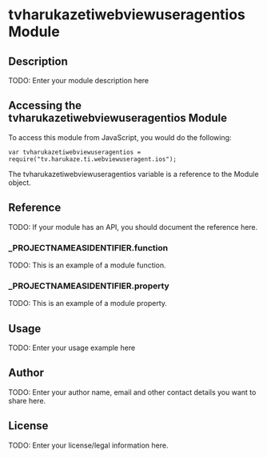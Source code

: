 # tvharukazetiwebviewuseragentios Module

## Description

TODO: Enter your module description here

## Accessing the tvharukazetiwebviewuseragentios Module

To access this module from JavaScript, you would do the following:

	var tvharukazetiwebviewuseragentios = require("tv.harukaze.ti.webviewuseragent.ios");

The tvharukazetiwebviewuseragentios variable is a reference to the Module object.	

## Reference

TODO: If your module has an API, you should document
the reference here.

### ___PROJECTNAMEASIDENTIFIER__.function

TODO: This is an example of a module function.

### ___PROJECTNAMEASIDENTIFIER__.property

TODO: This is an example of a module property.

## Usage

TODO: Enter your usage example here

## Author

TODO: Enter your author name, email and other contact
details you want to share here. 

## License

TODO: Enter your license/legal information here.
